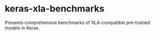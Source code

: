 # keras-xla-benchmarks
Presents comprehensive benchmarks of XLA-compatible pre-trained models in Keras.
